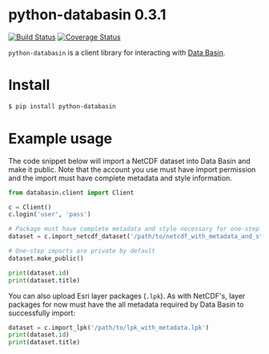 # python-databasin 0.3.1

[![Build Status](https://travis-ci.org/consbio/python-databasin.png?branch=master)](https://travis-ci.org/consbio/python-databasin) [![Coverage Status](https://coveralls.io/repos/consbio/python-databasin/badge.svg?branch=master&service=github)](https://coveralls.io/github/consbio/python-databasin?branch=master)

```python-databasin``` is a client library for interacting with [Data Basin](http://databasin.org).

# Install
```bash
$ pip install python-databasin
```

# Example usage
The code snippet below will import a NetCDF dataset into Data Basin and make it public. Note that the account you use 
must have import permission and the import must have complete metadata and style information.

```python
from databasin.client import Client

c = Client()
c.login('user', 'pass')

# Package must have complete metadata and style necessary for one-step import
dataset = c.import_netcdf_dataset('/path/to/netcdf_with_metadata_and_style.zip')

# One-step imports are private by default
dataset.make_public()

print(dataset.id)
print(dataset.title)
```

You can also upload Esri layer packages (`.lpk`). As with NetCDF's, layer packages for now must have the all metadata
required by Data Basin to successfully import:

```python
dataset = c.import_lpk('/path/to/lpk_with_metadata.lpk')
print(dataset.id)
print(dataset.title)
```
